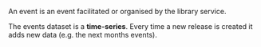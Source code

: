 An event is an event facilitated or organised by the library service.

The events dataset is a **time-series**. Every time a new release is created it adds new data (e.g. the next months events).
